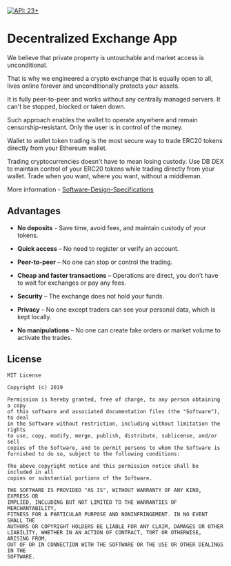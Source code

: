 [![API: 23+](https://img.shields.io/badge/API-23+-brightgreen.svg)](https://opensource.org/licenses/MIT)
# Decentralized Exchange App

We believe that private property is untouchable and market access is unconditional.

That is why we engineered a crypto exchange that is equally open to all, lives online forever and unconditionally protects your assets.

It is fully peer-to-peer and works without any centrally managed servers. It can't be stopped, blocked or taken down.

Such approach enables the wallet to operate anywhere and remain censorship-resistant. Only the user is in control of the money.

Wallet to wallet token trading is the most secure way to trade ERC20 tokens directly from your Ethereum wallet.

Trading cryptocurrencies doesn't have to mean losing custody. Use DB DEX to maintain control of your ERC20 tokens while trading directly from your wallet. Trade when you want, where you want, without a middleman.

More information - [Software-Design-Specifications](https://github.com/blocksdecoded/dex-app-android/wiki/Software-Design-Specifications)

## Advantages

* <b>No deposits</b> - Save time, avoid fees, and maintain custody of your tokens.

* <b>Quick access</b> – No need to register or verify an account.

* <b>Peer-to-peer</b> – No one can stop or control the trading.

* <b>Cheap and faster transactions</b> – Operations are direct, you don’t have to wait for exchanges or pay any fees.

* <b>Security</b> – The exchange does not hold your funds.

* <b>Privacy</b> – No one except traders can see your personal data, which is kept locally.

* <b>No manipulations</b> – No one can create fake orders or market volume to activate the trades.

## License
    MIT License

    Copyright (c) 2019
    
    Permission is hereby granted, free of charge, to any person obtaining a copy
    of this software and associated documentation files (the "Software"), to deal
    in the Software without restriction, including without limitation the rights
    to use, copy, modify, merge, publish, distribute, sublicense, and/or sell
    copies of the Software, and to permit persons to whom the Software is
    furnished to do so, subject to the following conditions:
    
    The above copyright notice and this permission notice shall be included in all
    copies or substantial portions of the Software.
    
    THE SOFTWARE IS PROVIDED "AS IS", WITHOUT WARRANTY OF ANY KIND, EXPRESS OR
    IMPLIED, INCLUDING BUT NOT LIMITED TO THE WARRANTIES OF MERCHANTABILITY,
    FITNESS FOR A PARTICULAR PURPOSE AND NONINFRINGEMENT. IN NO EVENT SHALL THE
    AUTHORS OR COPYRIGHT HOLDERS BE LIABLE FOR ANY CLAIM, DAMAGES OR OTHER
    LIABILITY, WHETHER IN AN ACTION OF CONTRACT, TORT OR OTHERWISE, ARISING FROM,
    OUT OF OR IN CONNECTION WITH THE SOFTWARE OR THE USE OR OTHER DEALINGS IN THE
    SOFTWARE.
    